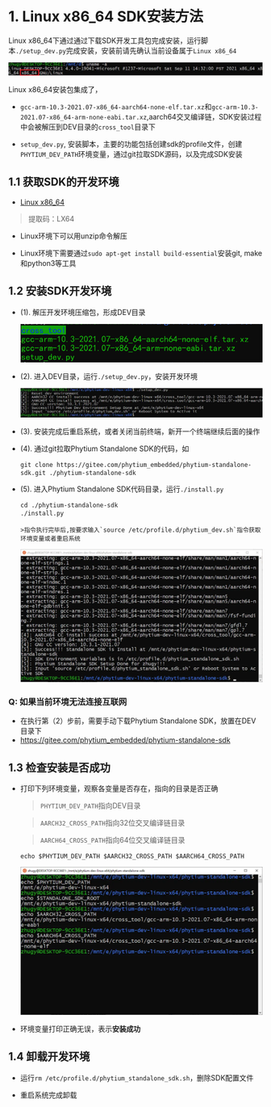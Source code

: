
# 1. Linux x86_64 SDK安装方法

Linux x86_64下通过通过下载SDK开发工具包完成安装，运行脚本`./setup_dev.py`完成安装，安装前请先确认当前设备属于`Linux x86_64`

![linux-x86_64](../../fig/is_x86_64.png)

Linux x86_64安装包集成了，
- `gcc-arm-10.3-2021.07-x86_64-aarch64-none-elf.tar.xz`和`gcc-arm-10.3-2021.07-x86_64-arm-none-eabi.tar.xz`,aarch64交叉编译链，SDK安装过程中会被解压到DEV目录的`cross_tool`目录下

- `setup_dev.py`, 安装脚本，主要的功能包括创建sdk的profile文件，创建`PHYTIUM_DEV_PATH`环境变量，通过git拉取SDK源码，以及完成SDK安装

## 1.1 获取SDK的开发环境

- [Linux x86_64](https://pan.baidu.com/s/1KsGcHoqOJ8nv4G1G-L5gtQ  )

>提取码：LX64

- Linux环境下可以用unzip命令解压

- Linux环境下需要通过`sudo apt-get install build-essential`安装git, make和python3等工具

## 1.2 安装SDK开发环境

- (1). 解压开发环境压缩包，形成DEV目录

    ![解压DEV](../../fig/uncompress_for_x86.png)

- (2). 进入DEV目录，运行`./setup_dev.py`，安装开发环境

    ![安装开发环境](../../fig/setup_x86_dev.png)

- (3). 安装完成后重启系统，或者关闭当前终端，新开一个终端继续后面的操作

- (4). 通过git拉取Phytium Standalone SDK的代码，如

    ```
    git clone https://gitee.com/phytium_embedded/phytium-standalone-sdk.git ./phytium-standalone-sdk
    ```

- (5). 进入Phytium Standalone SDK代码目录，运行`./install.py`

    ```
    cd ./phytium-standalone-sdk
    ./install.py
    
    >指令执行完毕后,按要求输入`source /etc/profile.d/phytium_dev.sh`指令获取环境变量或者重启系统
    ```

    ![安装完成](../../fig/install_for_x86.png)

### Q: 如果当前环境无法连接互联网

- 在执行第（2）步前，需要手动下载Phytium Standalone SDK，放置在DEV目录下
- https://gitee.com/phytium_embedded/phytium-standalone-sdk

## 1.3 检查安装是否成功

- 打印下列环境变量，观察各变量是否存在，指向的目录是否正确
    >`PHYTIUM_DEV_PATH`指向DEV目录

    >`AARCH32_CROSS_PATH`指向32位交叉编译链目录

    >`AARCH64_CROSS_PATH`指向64位交叉编译链目录
    ```
    echo $PHYTIUM_DEV_PATH $AARCH32_CROSS_PATH $AARCH64_CROSS_PATH 
    ```
    ![检查环境变量](../../fig/check_env_for_x86.png)

- 环境变量打印正确无误，表示**安装成功**
## 1.4 卸载开发环境


- 运行`rm /etc/profile.d/phytium_standalone_sdk.sh`，删除SDK配置文件

- 重启系统完成卸载

